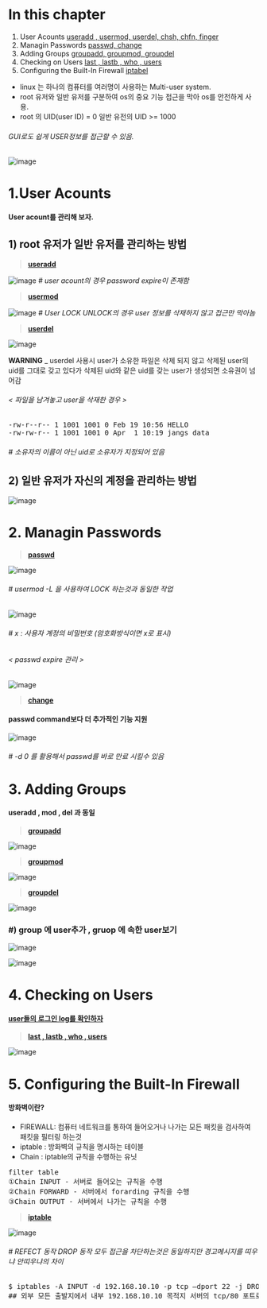 # In this chapter
1. User Acounts [useradd , usermod, userdel, chsh, chfn, finger]()
2. Managin Passwords [passwd, change]()
3. Adding Groups [groupadd, groupmod, groupdel]()
4. Checking on Users [last , lastb , who , users]()
5. Configuring the Built-In Firewall [iptabel]()


+ linux 는 하나의 컴퓨터를 여러명이 사용하는 Multi-user system.
+ root 유저와 일반 유저를 구분하여 os의 중요 기능 접근을 막아 os를 안전하게 사용. 
+  root 의 UID(user ID)  = 0 일반 유전의 UID >= 1000 

###### GUI로도 쉽게 USER정보를 접근할 수 있음. 
![image](https://user-images.githubusercontent.com/78835559/113229266-945ee800-92d1-11eb-85f8-5fb5899aeac0.png)


# 1.User Acounts
#### User acount를 관리해 보자. 
## 1) root 유저가 일반 유저를 관리하는 방법 

> [**useradd**]()

![image](https://user-images.githubusercontent.com/78835559/113229331-be180f00-92d1-11eb-85eb-6a64f058800a.png)
*# user acount의 경우 password expire이 존재함*

> [**usermod**]()

![image](https://user-images.githubusercontent.com/78835559/113229429-eef84400-92d1-11eb-87f5-a8f91d60d35e.png)
*# User LOCK UNLOCK의 경우 user 정보를 삭재하지 않고 접근만 막아놈*

> [**userdel**]()

![image](https://user-images.githubusercontent.com/78835559/113229941-efdda580-92d2-11eb-93d8-71cebf78377a.png)

**WARNING** _ userdel 사용시 user가 소유한 파일은 삭제 되지 않고 삭제된 user의 uid를 그대로 갖고 있다가 삭제된 uid와 같은 uid를 갖는 user가 생성되면 소유권이 넘어감

###### < 파일을 남겨놓고 user을 삭재한 경우 >
<pre>
-rw-r--r-- 1 1001 1001 0 Feb 19 10:56 HELLO
-rw-rw-r-- 1 1001 1001 0 Apr  1 10:19 jangs_data
</pre>
###### *# 소유자의 이름이 아닌 uid로 소유자가 지정되어 있음*


## 2) 일반 유저가 자신의 계정을 관리하는 방법 

![image](https://user-images.githubusercontent.com/78835559/113229826-b3aa4500-92d2-11eb-8169-60d728877c21.png)

# 2. Managin Passwords

> [**passwd**]()

![image](https://user-images.githubusercontent.com/78835559/113230551-31228500-92d4-11eb-87d0-3a8fb66d3fe9.png)

###### *# usermod -L 을 사용하여 LOCK 하는것과 동일한 작업*

![image](https://user-images.githubusercontent.com/78835559/113230588-48fa0900-92d4-11eb-8b09-a2191b5798d3.png)

###### *# x : 사용자 계정의 비밀번호 (암호화방식이면 x로 표시)*

###### < passwd expire 관리 >

![image](https://user-images.githubusercontent.com/78835559/113230664-78107a80-92d4-11eb-9d3e-3ed64f76868c.png)

> [**change**]()

#### passwd command보다 더 추가적인 기능 지원  

![image](https://user-images.githubusercontent.com/78835559/113230736-9c6c5700-92d4-11eb-88ff-623521e077be.png)

###### *# -d 0 를 활용해서 passwd를 바로 만료 시킬수 있음*

# 3. Adding Groups
#### useradd , mod , del 과 동일


> [**groupadd**]()

![image](https://user-images.githubusercontent.com/78835559/113230843-db021180-92d4-11eb-89b3-30d5c6e20071.png)

> [**groupmod**]()

![image](https://user-images.githubusercontent.com/78835559/113230850-ddfd0200-92d4-11eb-8217-4964d81d97ba.png)

> [**groupdel**]()

![image](https://user-images.githubusercontent.com/78835559/113230863-e1908900-92d4-11eb-9b4b-54bb6d185984.png)

### #) group 에 user추가 , gruop 에 속한 user보기  
![image](https://user-images.githubusercontent.com/78835559/113230909-0127b180-92d5-11eb-8310-2e6fd67f3f85.png)

![image](https://user-images.githubusercontent.com/78835559/113230923-097fec80-92d5-11eb-85d2-8aa2a66b1093.png)

# 4. Checking on Users
#### [user들의 로그인 log를 확인하자]()

> [**last , lastb , who , users**]()

![image](https://user-images.githubusercontent.com/78835559/113230986-2c120580-92d5-11eb-89fb-8445e3a1815c.png)


# 5. Configuring the Built-In Firewall
#### 방화벽이란?
+ FIREWALL: 컴퓨터 네트워크를 통하여 들어오거나 나가는 모든 패킷을 검사하여 패킷을 필터링 하는것 
+ iptable : 방화벽의 규칙을 명시하는 테이블 
+ Chain  : iptable의 규칙을 수행하는 유닛

<pre>
filter table  
①Chain INPUT - 서버로 들어오는 규칙을 수행
②Chain FORWARD - 서버에서 forarding 규칙을 수행
③Chain OUTPUT - 서버에서 나가는 규칙을 수행 
</pre>

> [**iptable**]()

![image](https://user-images.githubusercontent.com/78835559/113231166-97f46e00-92d5-11eb-8b5b-48953c95c875.png)
###### *# REFECT 동작 DROP 동작 모두 접근을 차단하는것은 동일하지만 경고메시지를 띠우냐 안띠우냐의 차이*

<pre>
$ iptables -A INPUT -d 192.168.10.10 -p tcp –dport 22 -j DROP
## 외부 모든 출발지에서 내부 192.168.10.10 목적지 서버의 tcp/80 포트로의 접근을 차단
</pre>
